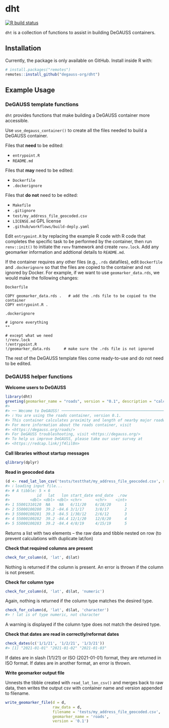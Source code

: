 
<!-- README.md is generated from README.Rmd. Please edit that file -->

# dht

<!-- badges: start -->

[![R build
status](https://github.com/degauss-org/dht/workflows/R-CMD-check/badge.svg)](https://github.com/degauss-org/dht/actions)
<!-- badges: end -->

`dht` is a collection of functions to assist in building DeGAUSS
containers.

## Installation

Currently, the package is only available on GitHub. Install inside R
with:

``` r
# install.packages("remotes")
remotes::install_github("degauss-org/dht")
```

## Example Usage

### DeGAUSS template functions

`dht` provides functions that make building a DeGAUSS container more
accessible.

Use `use_degauss_container()` to create all the files needed to build a
DeGAUSS container.

Files that **need** to be edited:

-   `entrypoint.R`
-   `README.md`

Files that **may** need to be edited:

-   `Dockerfile`
-   `.dockerignore`

Files that **do not** need to be edited:

-   `Makefile`
-   `.gitignore`
-   `test/my_address_file_geocoded.csv`
-   `LICENSE.md` GPL license
-   `.github/workflows/build-deply.yaml`

Edit `entrypoint.R` by replacing the example R code with R code that
completes the specific task to be performed by the container, then run
`renv::init()` to initiate the `renv` framework and create `renv.lock`.
Add any geomarker information and addtional details to `README.md`.

If the container requires any other files (e.g., `.rds` datafiles), edit
`Dockerfile` and `.dockerignore` so that the files are copied to the
container and not ignored by Docker. For example, if we want to use
`geomarker_data.rds`, we would make the following changes:

`Dockerfile`

    COPY geomarker_data.rds .   # add the .rds file to be copied to the container
    COPY entrypoint.R .

`.dockerignore`

    # ignore everything
    **

    # except what we need
    !/renv.lock
    !/entrypoint.R
    !/geomarker_data.rds      # make sure the .rds file is not ignored

The rest of the DeGAUSS template files come ready-to-use and do not need
to be edited.

### DeGAUSS helper functions

**Welcome users to DeGAUSS**

``` r
library(dht)
greeting(geomarker_name = "roads", version = "0.1", description = "calculates proximity and length of nearby major roadways")
#> 
#> ── Wecome to DeGAUSS! ──────────────────────────────────────────────────────────
#> ℹ You are using the roads container, version 0.1.
#> This container calculates proximity and length of nearby major roadways.
#> For more information about the roads container, visit
#> <https://degauss.org/roads/>
#> For DeGAUSS troubleshooting, visit <https://degauss.org/>
#> To help us improve DeGAUSS, please take our user survey at
#> <https://redcap.link/jf4lil0n>
```

**Call libraries without startup messages**

``` r
qlibrary(dplyr)
```

**Read in geocoded data**

``` r
(d <- read_lat_lon_csv('tests/testthat/my_address_file_geocoded.csv', sf = T, project_to_crs = 5072))
#> ℹ loading input file...
#> # A tibble: 5 × 6
#>            id   lat   lon start_date end_date  .row
#>         <dbl> <dbl> <dbl> <chr>      <chr>    <int>
#> 1 55001310120  NA    NA   6/11/20    6/18/20      1
#> 2 55000100280  39.2 -84.6 3/1/17     3/8/17       2
#> 3 55000100281  39.3 -84.5 1/30/12    2/6/12       3
#> 4 55000100282  39.2 -84.4 12/1/20    12/8/20      4
#> 5 55000100283  39.2 -84.4 4/8/19     4/15/19      5
```

Returns a list with two elements – the raw data and tibble nested on row
(to prevent calculations with duplicate lat/lon)

**Check that required columns are present**

``` r
check_for_column(d, 'lat', d$lat)
```

Nothing is returned if the column is present. An error is thrown if the
column is not present.

**Check for column type**

``` r
check_for_column(d, 'lat', d$lat, 'numeric')
```

Again, nothing is returned if the column type matches the desired type.

``` r
check_for_column(d, 'lat', d$lat, 'character')
#> ! lat is of type numeric, not character
```

A warning is displayed if the column type does not match the desired
type.

**Check that dates are read in correctly/reformat dates**

``` r
check_dates(c('1/1/21', '1/2/21', '1/3/21'))
#> [1] "2021-01-01" "2021-01-02" "2021-01-03"
```

If dates are in slash (1/1/21) or ISO (2021-01-01) format, they are
returned in ISO format. If dates are in another format, an error is
thrown.

**Write geomarker output file**

Unnests the tibble created with `read_lat_lon_csv()` and merges back to
raw data, then writes the output csv with container name and version
appended to filename.

``` r
write_geomarker_file(d = d, 
                     raw_data = d, 
                     filename = 'tests/my_address_file_geocoded.csv', 
                     geomarker_name = 'roads', 
                     version = '0.1')
```
